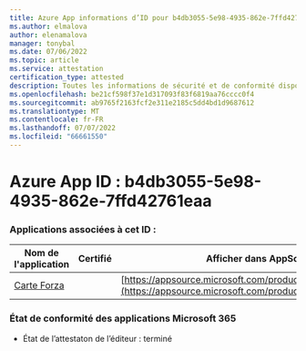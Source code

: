 ```yaml
---
title: Azure App informations d’ID pour b4db3055-5e98-4935-862e-7ffd42761eaa
ms.author: elmalova
author: elenamalova
manager: tonybal
ms.date: 07/06/2022
ms.topic: article
ms.service: attestation
certification_type: attested
description: Toutes les informations de sécurité et de conformité disponibles pour b4db3055-5e98-4935-862e-7ffd42761eaa.
ms.openlocfilehash: be21cf598f37e1d317093f83f6819aa76cccc0f4
ms.sourcegitcommit: ab9765f2163fcf2e311e2185c5dd4bd1d9687612
ms.translationtype: MT
ms.contentlocale: fr-FR
ms.lasthandoff: 07/07/2022
ms.locfileid: "66661550"
---
```

# <a name="azure-app-id-b4db3055-5e98-4935-862e-7ffd42761eaa"></a>Azure App ID : b4db3055-5e98-4935-862e-7ffd42761eaa


### <a name="apps-associated-with-this-id"></a>Applications associées à cet ID :
| **Nom de l'application** | **Certifié** | **Afficher dans AppSource** |
|--------------|---------------|-----------------------|
| [Carte Forza](../forward/WA200004274.md) |  | [https://appsource.microsoft.com/product/office/WA200004274](https://appsource.microsoft.com/product/office/WA200004274) |

### <a name="microsoft-365-app-compliance-status"></a>État de conformité des applications Microsoft 365
- État de l’attestaton de l’éditeur : terminé
